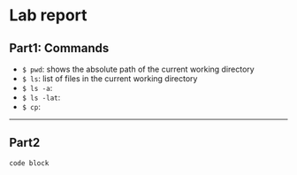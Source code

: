 # Lab report
## Part1: Commands
* `$ pwd`: shows the absolute path of the current working directory
* `$ ls`: list of files in the current working directory
* `$ ls -a`: 
* `$ ls -lat`:
* `$ cp`:
---
## Part2
```
code block
```
